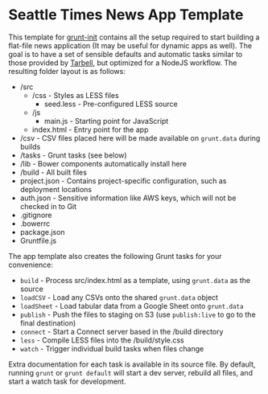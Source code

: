 Seattle Times News App Template
===============================

This template for [grunt-init](http://gruntjs.com/project-scaffolding)
contains all the setup required to start building a flat-file news application
(It may be useful for dynamic apps as well). The goal is to have a set of
sensible defaults and automatic tasks similar to those provided by
[Tarbell](http://tarbell.tribapps.com/), but optimized for a NodeJS workflow.
The resulting folder layout is as follows:

- /src
  - /css - Styles as LESS files
    - seed.less - Pre-configured LESS source
  - /js
    - main.js - Starting point for JavaScript
  - index.html - Entry point for the app
- /csv - CSV files placed here will be made available on `grunt.data` during builds
- /tasks - Grunt tasks (see below)
- /lib - Bower components automatically install here
- /build - All built files
- project.json - Contains project-specific configuration, such as deployment locations
- auth.json - Sensitive information like AWS keys, which will not be checked in to Git
- .gitignore
- .bowerrc
- package.json
- Gruntfile.js

The app template also creates the following Grunt tasks for your convenience:

- `build` - Process src/index.html as a template, using `grunt.data` as the source
- `loadCSV` - Load any CSVs onto the shared `grunt.data` object
- `loadSheet` - Load tabular data from a Google Sheet onto `grunt.data`
- `publish` - Push the files to staging on S3 (use `publish:live` to go to the final destination)
- `connect` - Start a Connect server based in the /build directory
- `less` - Compile LESS files into the /build/style.css
- `watch` - Trigger individual build tasks when files change

Extra documentation for each task is available in its source file. By default,
running `grunt` or `grunt default` will start a dev server, rebuild all files,
and start a watch task for development.
